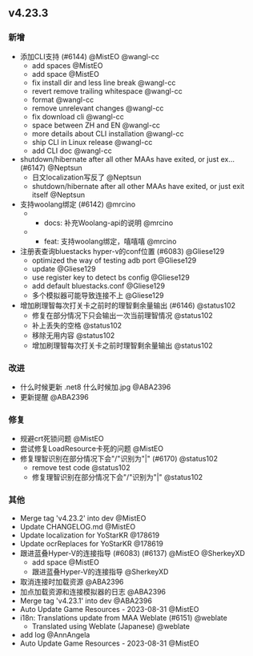 ## v4.23.3

### 新增

- 添加CLI支持 (#6144) @MistEO @wangl-cc
   - add spaces @MistEO
   - add space @MistEO
   - fix install dir and less line break @wangl-cc
   - revert remove trailing whitespace @wangl-cc
   - format @wangl-cc
   - remove unrelevant changes @wangl-cc
   - fix download cli @wangl-cc
   - space between ZH and EN @wangl-cc
   - more details about CLI installation @wangl-cc
   - ship CLI in Linux release @wangl-cc
   - add CLI doc @wangl-cc
- shutdown/hibernate after all other MAAs have exited, or just ex… (#6147) @Neptsun
   - 日文localization写反了 @Neptsun
   - shutdown/hibernate after all other MAAs have exited, or just exit itself @Neptsun
- 支持woolang绑定 (#6142) @mrcino
   - * docs: 补充Woolang-api的说明 @mrcino
   - * feat: 支持woolang绑定，嘻嘻嘻 @mrcino
- 注册表查询bluestacks hyper-v的conf位置 (#6083) @Gliese129
   - optimized the way of testing adb port @Gliese129
   - update @Gliese129
   - use register key to detect bs config @Gliese129
   - add default bluestacks.conf @Gliese129
   - 多个模拟器可能导致连接不上 @Gliese129
- 增加刷理智每次打关卡之前时的理智剩余量输出 (#6146) @status102
   - 修复在部分情况下只会输出一次当前理智情况 @status102
   - 补上丢失的空格 @status102
   - 移除无用内容 @status102
   - 增加刷理智每次打关卡之前时理智剩余量输出 @status102

### 改进

- 什么时候更新 .net8 什么时候加.jpg @ABA2396
- 更新提醒 @ABA2396

### 修复

- 规避crt死锁问题 @MistEO
- 尝试修复LoadResource卡死的问题 @MistEO
- 修复理智识别在部分情况下会"/"识别为"|" (#6170) @status102
   - remove test code @status102
   - 修复理智识别在部分情况下会"/"识别为"|" @status102

### 其他

- Merge tag 'v4.23.2' into dev @MistEO
- Update CHANGELOG.md @MistEO
- Update localization for YoStarKR @178619
- Update ocrReplaces for YoStarKR @178619
- 跟进蓝叠Hyper-V的连接指导 (#6083) (#6137) @MistEO @SherkeyXD
   - add space @MistEO
   - 跟进蓝叠Hyper-V的连接指导 @SherkeyXD
- 取消连接时加载资源 @ABA2396
- 加点加载资源和连接模拟器的日志 @ABA2396
- Merge tag 'v4.23.1' into dev @ABA2396
- Auto Update Game Resources - 2023-08-31 @MistEO
- i18n: Translations update from MAA Weblate (#6151) @weblate
   - Translated using Weblate (Japanese) @weblate
- add log @AnnAngela
- Auto Update Game Resources - 2023-08-31 @MistEO
